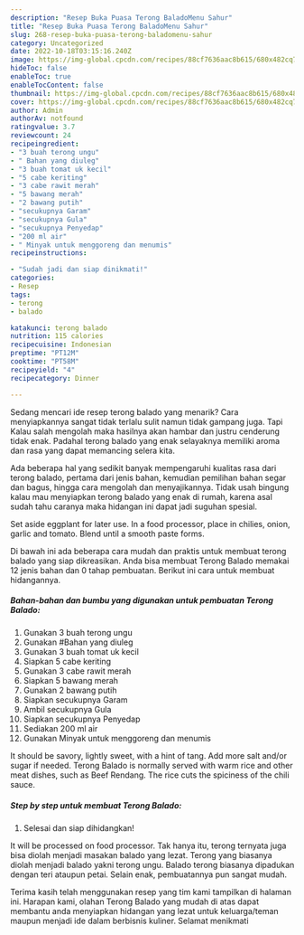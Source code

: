 ```yaml
---
description: "Resep Buka Puasa Terong BaladoMenu Sahur"
title: "Resep Buka Puasa Terong BaladoMenu Sahur"
slug: 268-resep-buka-puasa-terong-baladomenu-sahur
category: Uncategorized
date: 2022-10-18T03:15:16.240Z
image: https://img-global.cpcdn.com/recipes/88cf7636aac8b615/680x482cq70/terong-balado-foto-resep-utama.jpg
hideToc: false
enableToc: true
enableTocContent: false
thumbnail: https://img-global.cpcdn.com/recipes/88cf7636aac8b615/680x482cq70/terong-balado-foto-resep-utama.jpg
cover: https://img-global.cpcdn.com/recipes/88cf7636aac8b615/680x482cq70/terong-balado-foto-resep-utama.jpg
author: Admin
authorAv: notfound
ratingvalue: 3.7
reviewcount: 24
recipeingredient:
- "3 buah terong ungu"
- " Bahan yang diuleg"
- "3 buah tomat uk kecil"
- "5 cabe keriting"
- "3 cabe rawit merah"
- "5 bawang merah"
- "2 bawang putih"
- "secukupnya Garam"
- "secukupnya Gula"
- "secukupnya Penyedap"
- "200 ml air"
- " Minyak untuk menggoreng dan menumis"
recipeinstructions:

- "Sudah jadi dan siap dinikmati!"
categories:
- Resep
tags:
- terong
- balado

katakunci: terong balado 
nutrition: 115 calories
recipecuisine: Indonesian
preptime: "PT12M"
cooktime: "PT58M"
recipeyield: "4"
recipecategory: Dinner

---
```



Sedang mencari ide resep terong balado yang menarik? Cara menyiapkannya sangat tidak terlalu sulit namun tidak gampang juga. Tapi Kalau salah mengolah maka hasilnya akan hambar dan justru cenderung tidak enak. Padahal terong balado yang enak selayaknya memiliki aroma dan rasa yang dapat memancing selera kita.


Ada beberapa hal yang sedikit banyak mempengaruhi kualitas rasa dari terong balado, pertama dari jenis bahan, kemudian pemilihan bahan segar dan bagus, hingga cara mengolah dan menyajikannya. Tidak usah bingung kalau mau menyiapkan terong balado yang enak di rumah, karena asal sudah tahu caranya maka hidangan ini dapat jadi suguhan spesial.

Set aside eggplant for later use. In a food processor, place in chilies, onion, garlic and tomato. Blend until a smooth paste forms.


Di bawah ini ada beberapa cara mudah dan praktis untuk membuat terong balado yang siap dikreasikan. Anda bisa membuat Terong Balado memakai 12 jenis bahan dan 0 tahap pembuatan. Berikut ini cara untuk membuat hidangannya.

<!--inarticleads1-->

##### Bahan-bahan dan bumbu yang digunakan untuk pembuatan Terong Balado:

1. Gunakan 3 buah terong ungu
1. Gunakan  #Bahan yang diuleg
1. Gunakan 3 buah tomat uk kecil
1. Siapkan 5 cabe keriting
1. Gunakan 3 cabe rawit merah
1. Siapkan 5 bawang merah
1. Gunakan 2 bawang putih
1. Siapkan secukupnya Garam
1. Ambil secukupnya Gula
1. Siapkan secukupnya Penyedap
1. Sediakan 200 ml air
1. Gunakan  Minyak untuk menggoreng dan menumis


It should be savory, lightly sweet, with a hint of tang. Add more salt and/or sugar if needed. Terong Balado is normally served with warm rice and other meat dishes, such as Beef Rendang. The rice cuts the spiciness of the chili sauce. 

<!--inarticleads2-->

##### Step by step untuk membuat Terong Balado:


1. Selesai dan siap dihidangkan!

It will be processed on food processor. Tak hanya itu, terong ternyata juga bisa diolah menjadi masakan balado yang lezat. Terong yang biasanya diolah menjadi balado yakni terong ungu. Balado terong biasanya dipadukan dengan teri ataupun petai. Selain enak, pembuatannya pun sangat mudah. 

Terima kasih telah menggunakan resep yang tim kami tampilkan di halaman ini. Harapan kami, olahan Terong Balado yang mudah di atas dapat membantu anda menyiapkan hidangan yang lezat untuk keluarga/teman maupun menjadi ide dalam berbisnis kuliner. Selamat menikmati

